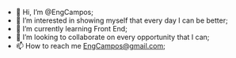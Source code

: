 - 👋 Hi, I’m @EngCampos;
- 👀 I’m interested in showing myself that every day I can be better;
- 🌱 I’m currently learning Front End;
- 💞️ I’m looking to collaborate on every opportunity that I can;
- 📫 How to reach me EngCampos@gmail.com;

<!---
EngCampos/EngCampos is a ✨ special ✨ repository because its `README.md` (this file) appears on your GitHub profile.
You can click the Preview link to take a look at your changes.
--->
